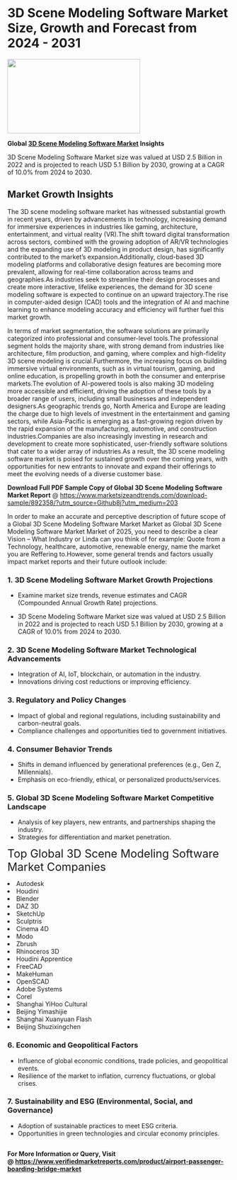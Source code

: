 <H1>3D Scene Modeling Software Market Size, Growth and Forecast from 2024 - 2031</H1><img class="aligncenter size-medium wp-image-584254" src="https://thirdeyenews.in/wp-content/uploads/2024/09/Global-Market-Research-300x168.jpeg" alt="" width="300" height="168" /><p><strong>Global&nbsp;<a href="https://www.marketsizeandtrends.com/download-sample/892358/?utm_source=Github8j?utm_medium=203">3D Scene Modeling Software Market</a> Insights</strong></p><p>3D Scene Modeling Software Market size was valued at USD 2.5 Billion in 2022 and is projected to reach USD 5.1 Billion by 2030, growing at a CAGR of 10.0% from 2024 to 2030.</p><p><h2>Market Growth Insights</h2> <p>The 3D scene modeling software market has witnessed substantial growth in recent years, driven by advancements in technology, increasing demand for immersive experiences in industries like gaming, architecture, entertainment, and virtual reality (VR).The shift toward digital transformation across sectors, combined with the growing adoption of AR/VR technologies and the expanding use of 3D modeling in product design, has significantly contributed to the market’s expansion.Additionally, cloud-based 3D modeling platforms and collaborative design features are becoming more prevalent, allowing for real-time collaboration across teams and geographies.As industries seek to streamline their design processes and create more interactive, lifelike experiences, the demand for 3D scene modeling software is expected to continue on an upward trajectory.The rise in computer-aided design (CAD) tools and the integration of AI and machine learning to enhance modeling accuracy and efficiency will further fuel this market growth.</p> <p>In terms of market segmentation, the software solutions are primarily categorized into professional and consumer-level tools.The professional segment holds the majority share, with strong demand from industries like architecture, film production, and gaming, where complex and high-fidelity 3D scene modeling is crucial.Furthermore, the increasing focus on building immersive virtual environments, such as in virtual tourism, gaming, and online education, is propelling growth in both the consumer and enterprise markets.The evolution of AI-powered tools is also making 3D modeling more accessible and efficient, driving the adoption of these tools by a broader range of users, including small businesses and independent designers.As geographic trends go, North America and Europe are leading the charge due to high levels of investment in the entertainment and gaming sectors, while Asia-Pacific is emerging as a fast-growing region driven by the rapid expansion of the manufacturing, automotive, and construction industries.Companies are also increasingly investing in research and development to create more sophisticated, user-friendly software solutions that cater to a wider array of industries.As a result, the 3D scene modeling software market is poised for sustained growth over the coming years, with opportunities for new entrants to innovate and expand their offerings to meet the evolving needs of a diverse customer base.</p> <p><span class=""><strong>Download Full PDF Sample Copy of Global 3D Scene Modeling Software Market Report</strong> @ <a href="https://www.marketsizeandtrends.com/download-sample/892358/?utm_source=Github8j?utm_medium=203" target="_blank">https://www.marketsizeandtrends.com/download-sample/892358/?utm_source=Github8j?utm_medium=203</a></span></p><p>In order to make an accurate and perceptive description of future scope of a Global&nbsp;3D Scene Modeling Software Market Market as Global&nbsp;3D Scene Modeling Software Market Market of 2025, you need to describe a clear Vision &ndash; What Industry or Linda can you think of for example: Quote from a Technology, healthcare, automotive, renewable energy, name the market you are Reffering to.However, some general trends and factors usually impact market reports and their future outlook include:</p><h3>1.&nbsp;<strong>3D Scene Modeling Software Market Growth Projections</strong></h3><ul><li>Examine market size trends, revenue estimates and CAGR (Compounded Annual Growth Rate) projections.</li><li><p>3D Scene Modeling Software Market size was valued at USD 2.5 Billion in 2022 and is projected to reach USD 5.1 Billion by 2030, growing at a CAGR of 10.0% from 2024 to 2030.</p></li></ul><h3>2.&nbsp;<strong>3D Scene Modeling Software Market Technological Advancements</strong></h3><ul><li>Integration of AI, IoT, blockchain, or automation in the industry.</li><li>Innovations driving cost reductions or improving efficiency.</li></ul><h3>3.&nbsp;<strong>Regulatory and Policy Changes</strong></h3><ul><li>Impact of global and regional regulations, including sustainability and carbon-neutral goals.</li><li>Compliance challenges and opportunities tied to government initiatives.</li></ul><h3>4.&nbsp;<strong>Consumer Behavior Trends</strong></h3><ul><li>Shifts in demand influenced by generational preferences (e.g., Gen Z, Millennials).</li><li>Emphasis on eco-friendly, ethical, or personalized products/services.</li></ul><h3>5.&nbsp;<strong>Global 3D Scene Modeling Software Market Competitive Landscape</strong></h3><ul><li>Analysis of key players, new entrants, and partnerships shaping the industry.</li><li>Strategies for differentiation and market penetration.</li></ul><p data-pm-slice="1 1 []"><span style="color: inherit; font-family: inherit; font-size: 25px;">Top Global 3D Scene Modeling Software Market Companies</span></p><div class="" data-test-id=""><p><li>Autodesk</li><li> Houdini</li><li> Blender</li><li> DAZ 3D</li><li> SketchUp</li><li> Sculptris</li><li> Cinema 4D</li><li> Modo</li><li> Zbrush</li><li> Rhinoceros 3D</li><li> Houdini Apprentice</li><li> FreeCAD</li><li> MakeHuman</li><li> OpenSCAD</li><li> Adobe Systems</li><li> Corel</li><li> Shanghai YiHoo Cultural</li><li> Beijing Yimashijie</li><li> Shanghai Xuanyuan Flash</li><li> Beijing Shuzixingchen</li></p></div><h3>6.&nbsp;<strong>Economic and Geopolitical Factors</strong></h3><ul><li>Influence of global economic conditions, trade policies, and geopolitical events.</li><li>Resilience of the market to inflation, currency fluctuations, or global crises.</li></ul><h3>7.&nbsp;<strong>Sustainability and ESG (Environmental, Social, and Governance)</strong></h3><ul><li>Adoption of sustainable practices to meet ESG criteria.</li><li>Opportunities in green technologies and circular economy principles.</li></ul><h2><strong style="font-size: 14px;">For More Information or Query, Visit @&nbsp;</strong><a style="background-color: #ffffff; font-size: 14px;" href="https://www.marketsizeandtrends.com/report/3d-scene-modeling-software-market/" target="_blank">https://www.verifiedmarketreports.com/product/airport-passenger-boarding-bridge-market</a></h2>